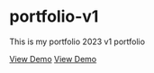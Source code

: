 # portfolio-v1
This is my portfolio 2023 v1 portfolio 

[View Demo](https://kqimi.github.io/portfolio-v1/index.html)
[View Demo](https://kqimi.github.io/portfolio-v1/v1.html)